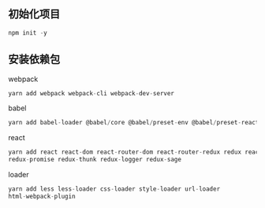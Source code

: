 ## 初始化项目
```js
npm init -y
```
## 安装依赖包
webpack
```js
yarn add webpack webpack-cli webpack-dev-server
```
babel
```js
yarn add babel-loader @babel/core @babel/preset-env @babel/preset-react
```
react
```js
yarn add react react-dom react-router-dom react-router-redux redux react-redux
redux-promise redux-thunk redux-logger redux-sage
```
loader
```js
yarn add less less-loader css-loader style-loader url-loader
html-webpack-plugin
```